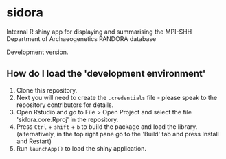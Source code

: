 # sidora
Internal R shiny app for displaying and summarising the MPI-SHH Department of Archaeogenetics PANDORA database

Development version.

## How do I load the 'development environment'


1. Clone this repository. 
2. Next you will need to create the `.credentials` file - please speak to the repository contributors for details.
3. Open Rstudio and go to File > Open Project and select the file 'sidora.core.Rproj' in the repository. 
4. Press `Ctrl` + `shift` + `b` to build the package and load the library. (alternatively, in the top right pane go to the 'Build' tab and press Install and Restart)
5. Run `launchApp()` to load the shiny application.
